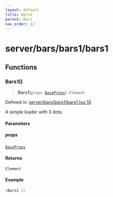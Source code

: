 ```yaml
---
layout: default
title: Bars1
parent: Bars
nav_order: 12
---
```

# server/bars/bars1/bars1

## Functions

### Bars1()

> **Bars1**(`props`: [`BaseProps`](../../common/base/base/README.md#baseprops)): `Element`

Defined in: [server/bars/bars1/bars1.tsx:10](https://github.com/react18-tools/turborepo-template/blob/588bc5cb0b13936af4a2e88e171026559ee56e11/lib/src/server/bars/bars1/bars1.tsx#L10)

A simple loader with 3 dots.

#### Parameters

##### props

[`BaseProps`](../../common/base/base/README.md#baseprops)

#### Returns

`Element`

#### Example

```ts
<Bars1 />
```
